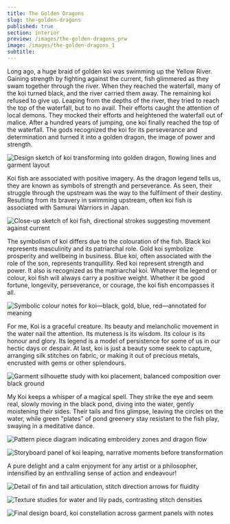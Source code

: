 ```yaml
---
title: The Golden Dragons
slug: the-golden-dragons
published: true
section: interior
preview: /images/the-golden-dragons_prw
image: /images/the-golden-dragons_1
subtitle:
---
```


Long ago, a huge braid of golden koi was swimming up the Yellow River. Gaining strength by fighting against the current, fish glimmered as they swam together through the river. When they reached the waterfall, many of the koi turned black, and the river carried them away. The remaining koi refused to give up. Leaping from the depths of the river, they tried to reach the top of the waterfall, but to no avail. Their efforts caught the attention of local demons. They mocked their efforts and heightened the waterfall out of malice. After a hundred years of jumping, one koi finally reached the top of the waterfall. The gods recognized the koi for its perseverance and determination and turned it into a golden dragon, the image of power and strength.

![Design sketch of koi transforming into golden dragon, flowing lines and garment layout](/images/the-golden-dragons_2)

Koi fish are associated with positive imagery. As the dragon legend tells us, they are known as symbols of strength and perseverance. As seen, their struggle through the upstream was the way to the fulfilment of their destiny. Resulting from its bravery in swimming upstream, often koi fish is associated with Samurai Warriors in Japan.

![Close-up sketch of koi fish, directional strokes suggesting movement against current](/images/the-golden-dragons_3)

The symbolism of koi differs due to the colouration of the fish. Black koi represents masculinity and its patriarchal role. Gold koi symbolize prosperity and wellbeing in business. Blue koi, often associated with the role of the son, represents tranquillity. Red koi represent strength and power. It also is recognized as the matriarchal koi. Whatever the legend or colour, koi fish will always carry a positive weight. Whether it be good fortune, longevity, perseverance, or courage, the koi fish encompasses it all.

![Symbolic colour notes for koi—black, gold, blue, red—annotated for meaning](/images/the-golden-dragons_4)

For me, Koi is a graceful creature. Its beauty and melancholic movement in the water nail the attention. Its muteness is its wisdom. Its colour is its honour and glory. Its legend is a model of persistence for some of us in our hectic days or despair. At last, koi is just a beauty some seek to capture, arranging silk stitches on fabric, or making it out of precious metals, encrusted with gems or other splendours.

![Garment silhouette study with koi placement, balanced composition over black ground](/images/the-golden-dragons_5)

My Koi keeps a whisper of a magical spell. They strike the eye and seem real, slowly moving in the black pond, diving into the water, gently moistening their sides. Their tails and fins glimpse, leaving the circles on the water, while green "plates" of pond greenery stay resistant to the fish play, swaying in a meditative dance.

![Pattern piece diagram indicating embroidery zones and dragon flow](/images/the-golden-dragons_6)

![Storyboard panel of koi leaping, narrative moments before transformation](/images/the-golden-dragons_7)

A pure delight and a calm enjoyment for any artist or a philosopher, intensified by an enthralling sense of action and endeavour!

![Detail of fin and tail articulation, stitch direction arrows for fluidity](/images/the-golden-dragons_8)

![Texture studies for water and lily pads, contrasting stitch densities](/images/the-golden-dragons_9)

![Final design board, koi constellation across garment panels with notes](/images/the-golden-dragons_10)
